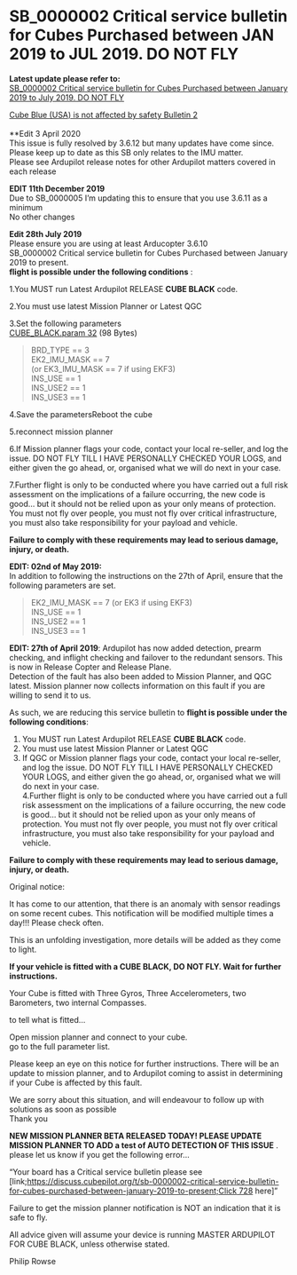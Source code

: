 # SB\_0000002 Critical service bulletin for Cubes Purchased between JAN 2019 to JUL 2019. DO NOT FLY

**Latest update please refer to:**  
[SB\_0000002 Critical service bulletin for Cubes Purchased between January 2019 to July 2019. DO NOT FLY](https://discuss.cubepilot.org/t/sb-0000002-critical-service-bulletin-for-cubes-purchased-between-january-2019-to-july-2019-do-not-fly/406)

[Cube Blue \(USA\) is not affected by safety Bulletin 2  
](https://discuss.cubepilot.org/t/cube-blue-is-not-affected-by-safety-bulletin-2/631)  
\*\*Edit 3 April 2020  
This issue is fully resolved by 3.6.12 but many updates have come since. Please keep up to date as this SB only relates to the IMU matter.  
Please see Ardupilot release notes for other Ardupilot matters covered in each release

**EDIT 11th December 2019**  
Due to SB\_0000005 I’m updating this to ensure that you use 3.6.11 as a minimum  
No other changes

**Edit 28th July 2019**  
Please ensure you are using at least Arducopter 3.6.10  
SB\_0000002 Critical service bulletin for Cubes Purchased between January 2019 to present.  
**flight is possible under the following conditions** :

1.You MUST run Latest Ardupilot RELEASE **CUBE BLACK** code.

2.You must use latest Mission Planner or Latest QGC

3.Set the following parameters  
[CUBE\_BLACK.param 32](https://discuss.cubepilot.org/uploads/default/original/1X/d4ace0149f9bfbabac84c30cdff2d53ec98879de.param) \(98 Bytes\)

> BRD\_TYPE == 3   
> EK2\_IMU\_MASK == 7   
> \(or EK3\_IMU\_MASK == 7 if using EKF3\)   
> INS\_USE == 1   
> INS\_USE2 == 1   
> INS\_USE3 == 1

4.Save the parametersReboot the cube

5.reconnect mission planner

6.If Mission planner flags your code, contact your local re-seller, and log the issue. DO NOT FLY TILL I HAVE PERSONALLY CHECKED YOUR LOGS, and either given the go ahead, or, organised what we will do next in your case.

7.Further flight is only to be conducted where you have carried out a full risk assessment on the implications of a failure occurring, the new code is good… but it should not be relied upon as your only means of protection. You must not fly over people, you must not fly over critical infrastructure, you must also take responsibility for your payload and vehicle.

**Failure to comply with these requirements may lead to serious damage, injury, or death.**

**EDIT: 02nd of May 2019:**  
In addition to following the instructions on the 27th of April, ensure that the following parameters are set.

> EK2\_IMU\_MASK == 7 \(or EK3 if using EKF3\)   
> INS\_USE == 1   
> INS\_USE2 == 1   
> INS\_USE3 == 1

**EDIT: 27th of April 2019**: Ardupilot has now added detection, prearm checking, and inflight checking and failover to the redundant sensors. This is now in Release Copter and Release Plane.  
Detection of the fault has also been added to Mission Planner, and QGC latest. Mission planner now collects information on this fault if you are willing to send it to us.

As such, we are reducing this service bulletin to **flight is possible under the following conditions**:  
1. You MUST run Latest Ardupilot RELEASE **CUBE BLACK** code.  
2. You must use latest Mission Planner or Latest QGC  
3. If QGC or Mission planner flags your code, contact your local re-seller, and log the issue. DO NOT FLY TILL I HAVE PERSONALLY CHECKED YOUR LOGS, and either given the go ahead, or, organised what we will do next in your case.  
4.Further flight is only to be conducted where you have carried out a full risk assessment on the implications of a failure occurring, the new code is good… but it should not be relied upon as your only means of protection. You must not fly over people, you must not fly over critical infrastructure, you must also take responsibility for your payload and vehicle.

**Failure to comply with these requirements may lead to serious damage, injury, or death.**

Original notice:

It has come to our attention, that there is an anomaly with sensor readings on some recent cubes. This notification will be modified multiple times a day!!! Please check often.

This is an unfolding investigation, more details will be added as they come to light.

**If your vehicle is fitted with a CUBE BLACK, DO NOT FLY. Wait for further instructions.**

Your Cube is fitted with Three Gyros, Three Accelerometers, two Barometers, two internal Compasses.

to tell what is fitted…

Open mission planner and connect to your cube.  
go to the full parameter list.

Please keep an eye on this notice for further instructions. There will be an update to mission planner, and to Ardupilot coming to assist in determining if your Cube is affected by this fault.

We are sorry about this situation, and will endeavour to follow up with solutions as soon as possible  
Thank you

**NEW MISSION PLANNER BETA RELEASED TODAY! PLEASE UPDATE MISSION PLANNER TO ADD a test of AUTO DETECTION OF THIS ISSUE** . please let us know if you get the following error…

“Your board has a Critical service bulletin please see \[link;[https://discuss.cubepilot.org/t/sb-0000002-critical-service-bulletin-for-cubes-purchased-between-january-2019-to-present;Click 728](https://discuss.cubepilot.org/t/sb-0000002-critical-service-bulletin-for-cubes-purchased-between-january-2019-to-present;Click) here\]”

Failure to get the mission planner notification is NOT an indication that it is safe to fly.

All advice given will assume your device is running MASTER ARDUPILOT FOR CUBE BLACK, unless otherwise stated.

Philip Rowse



